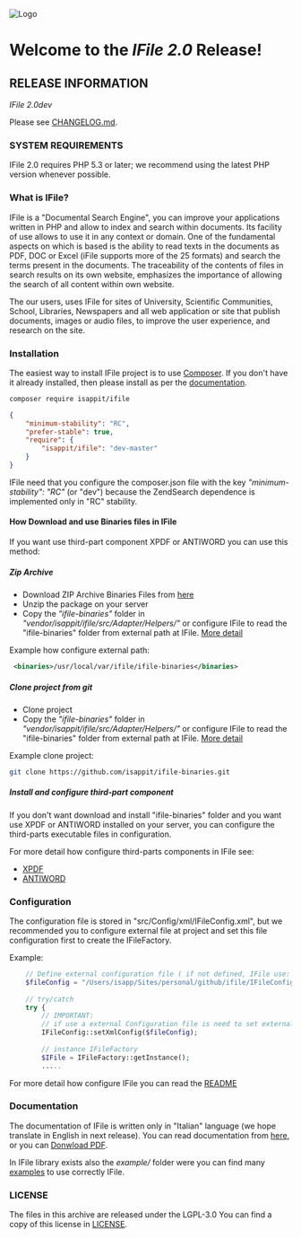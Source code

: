![Logo](http://www.isapp.it/images/logo/Logo_isapp_it_250x87.png)

# Welcome to the *IFile 2.0* Release!

## RELEASE INFORMATION

*IFile 2.0dev*

Please see [CHANGELOG.md](CHANGELOG.md).

### SYSTEM REQUIREMENTS

IFile 2.0 requires PHP 5.3 or later; we recommend using the latest 
PHP version whenever possible.

### What is IFile?

IFile is a "Documental Search Engine", you can improve your applications written in PHP and allow to index and search 
within documents. Its facility of use allows to use it in any context or domain. 
One of the fundamental aspects on which is based is the ability to read texts in the documents as PDF, DOC or Excel 
(iFile supports more of the 25 formats) and search the terms present in the documents. 
The traceability of the contents of files in search results on its own website, emphasizes the importance of allowing 
the search of all content within own website. 

The our users, uses IFile for sites of University, Scientific Communities, School, Libraries, Newspapers and 
all web application or site that publish documents, images or audio files, to improve the user experience, 
and research on the site.

### Installation

The easiest way to install IFile project is to use [Composer](https://getcomposer.org/).  If you don't have it already installed,
then please install as per the [documentation](https://getcomposer.org/doc/00-intro.md).

```bash
composer require isappit/ifile
```

```json
{
    "minimum-stability": "RC",
    "prefer-stable": true,
    "require": {
        "isappit/ifile": "dev-master"
    }
}
```

IFile need that you configure the composer.json file with the key *_"minimum-stability": "RC"_* (or "dev") because the ZendSearch dependence is implemented only in "RC" stability.

#### How Download and use Binaries files in IFile
If you want use third-part component XPDF or ANTIWORD you can use this method:

##### Zip Archive
 - Download ZIP Archive Binaries Files from [here](https://github.com/isappit/ifile-binaries/archive/master.zip)
 - Unzip the package on your server
 - Copy the _"ifile-binaries"_ folder in _"vendor/isappit/ifile/src/Adapter/Helpers/"_ or configure IFile to read 
 the "ifile-binaries" folder from external path at IFile. [More detail](https://github.com/isappit/ifile/blob/master/src/Config/xml/README.md#binaries) 

 Example how configure external path:
```xml
 <binaries>/usr/local/var/ifile/ifile-binaries</binaries>
```

##### Clone project from git
 - Clone project 
 - Copy the _"ifile-binaries"_ folder in _"vendor/isappit/ifile/src/Adapter/Helpers/"_ or configure IFile to read 
 the "ifile-binaries" folder from external path at IFile. [More detail](https://github.com/isappit/ifile/blob/master/src/Config/xml/README.md#binaries)

Example clone project:
```bash
git clone https://github.com/isappit/ifile-binaries.git
```

##### Install and configure third-part component
If you don't want download and install "ifile-binaries" folder and you want use XPDF or ANTIWORD installed on your server,
you can configure the third-parts executable files in configuration.

For more detail how configure third-parts components in IFile see:
 - [XPDF](https://github.com/isappit/ifile/tree/master/src/Config/xml#xpdf)
 - [ANTIWORD](https://github.com/isappit/ifile/tree/master/src/Config/xml#doctotxt)

### Configuration
The configuration file is stored in "src/Config/xml/IFileConfig.xml", but we recommended you to configure external file 
at project and set this file configuration first to create the IFileFactory.

Example:
```php
    // Define external configuration file ( if not defined, IFile use: src/Config/xml/IFileConfig.xml in vendor )
    $fileConfig = "/Users/isapp/Sites/personal/github/ifile/IFileConfig.xml";
    
    // try/catch
    try {
    	// IMPORTANT: 
    	// if use a external Configuration file is need to set external configuration file first to instance IFileFactory
    	IFileConfig::setXmlConfig($fileConfig);
    	
    	// instance IFileFactory
    	$IFile = IFileFactory::getInstance();
    	.....
```

For more detail how configure IFile you can read the [README](https://github.com/isappit/ifile/tree/master/src/Config/xml)

### Documentation
The documentation of IFile is written only in "Italian" language (we hope translate in English in next release). 
You can read documentation from [here](http://www.isapp.it/en/documentazione-ifile.html), 
or you can [Donwload PDF](http://www.isapp.it/documentazione/IFile_Introduzione_1_2.pdf).

In IFile library exists also the *_example/_* folder were you can find many [examples](https://github.com/isappit/ifile/tree/master/example) 
to use correctly IFile.


### LICENSE

The files in this archive are released under the LGPL-3.0
You can find a copy of this license in [LICENSE](LICENSE).